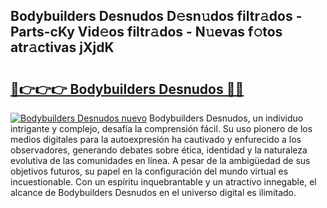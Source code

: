 ## Bodybuilders Desnudos D𝚎sn𝚞dos filtr𝚊dos - Parts-cKy Vid𝚎os filtr𝚊dos - N𝚞evas f𝚘tos atr𝚊ctivas jXjdK

# <h2><a href="http://mb33k3e.tromn.icu/?c=Bodybuilders+Desnudos">🔗👉👉👉 Bodybuilders Desnudos 🔗🔗</a></h2>

[![Bodybuilders Desnudos nuevo](https://i.imgur.com/pEAQMta.gif)](http://mb33k3e.tromn.icu/?c=Bodybuilders+Desnudos)
Bodybuilders Desnudos, un individuo intrigante y complejo, desafía la comprensión fácil. Su uso pionero de los medios digitales para la autoexpresión ha cautivado y enfurecido a los observadores, generando debates sobre ética, identidad y la naturaleza evolutiva de las comunidades en línea. A pesar de la ambigüedad de sus objetivos futuros, su papel en la configuración del mundo virtual es incuestionable. Con un espíritu inquebrantable y un atractivo innegable, el alcance de Bodybuilders Desnudos en el universo digital es ilimitado.
